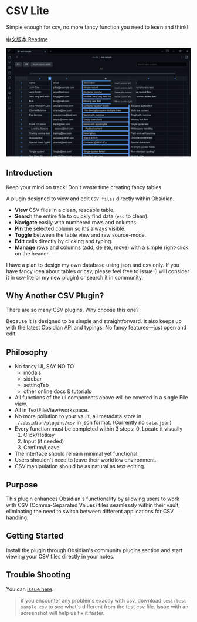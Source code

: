 # CSV Lite

Simple enough for csv, no more fancy function you need to learn and think!

[中文版本 Readme](./README_zh.md)

<!-- ![image](https://github.com/user-attachments/assets/6d956e79-4be7-4172-92e2-6f14ddba0dda) -->

<!-- ![test-sample](./asssets/test-sample.png) -->
<!-- ![v1.0.2 support searching](./asssets/searching.png) -->

![v1.1.0](./asssets/1.1.0-action-menu.png)

## Introduction

Keep your mind on track! Don't waste time creating fancy tables.

A plugin designed to view and edit `CSV files` directly within Obsidian.

-   **View** CSV files in a clean, readable table.
-   **Search** the entire file to quickly find data (`esc` to clean).
-   **Navigate** easily with numbered rows and columns.
-   **Pin** the selected column so it's always visible.
-   **Toggle** between the table view and raw source-mode.
-   **Edit** cells directly by clicking and typing.
-   **Manage** rows and columns (add, delete, move) with a simple right-click on the header.

I have a plan to design my own database using json and csv only. If you have fancy idea about tables or csv, please feel free to issue (I will consider it in csv-lite or my new plugin) or search it in community. <!-- For in-markdown edit, I recommend `anyblock` with a much more complex syntax. -->

## Why Another CSV Plugin?

There are so many CSV plugins. Why choose this one?

Because it is designed to be simple and straightforward. It also keeps up with the latest Obsidian API and typings. No fancy features—just open and edit.

## Philosophy

-   No fancy UI, SAY NO TO
    -   modals
    -   sidebar
    -   settingTab <!-- -   Readme. Actually it's important to update readme, I hope you won't notice this line QAQ [#33](https://github.com/LIUBINfighter/csv-lite/issues/33) -->
    -   other online docs & tutorials
-   All functions of the ui components above will be covered in a single File view.
-   All in TextFileView/workspace.
-   No more pollution to your vault, all metadata store in `./.obsidian/plugins/csv` in json format. (Currently no `data.json`)
-   Every function must be completed within 3 steps: 
    0. Locate it visually
    1.  Click/Hotkey
    2.  Input (if needed)
    3.  Confirm/Leave
-   The interface should remain minimal yet functional.
-   Users shouldn't need to leave their workflow environment.
-   CSV manipulation should be as natural as text editing.

## Purpose

This plugin enhances Obsidian's functionality by allowing users to work with CSV (Comma-Separated Values) files seamlessly within their vault, eliminating the need to switch between different applications for CSV handling.

## Getting Started

Install the plugin through Obsidian's community plugins section and start viewing your CSV files directly in your notes.

## Trouble Shooting

You can [issue here](https://github.com/LIUBINfighter/csv-lite/issues/new).

> if you encounter any problems exactly with csv, download `test/test-sample.csv` to see what's different from the test csv file. Issue with an screenshot will help us fix it faster.
